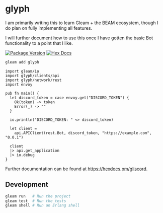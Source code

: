 # glyph

I am primarily writing this to learn Gleam + the BEAM ecosystem, though I do plan on fully implementing all features.

I will further document how to use this once I have gotten the basic Bot functionality to a point that I like.

[![Package Version](https://img.shields.io/hexpm/v/gliscord)](https://hex.pm/packages/glyph)
[![Hex Docs](https://img.shields.io/badge/hex-docs-ffaff3)](https://hexdocs.pm/glyph/)

```sh
gleam add glyph
```

```gleam
import gleam/io
import glyph/clients/api
import glyph/network/rest
import envoy

pub fn main() {
  let discord_token = case envoy.get("DISCORD_TOKEN") {
    Ok(token) -> token
    Error(_) -> ""
  }

  io.println("DISCORD_TOKEN: " <> discord_token)

  let client =
    api.APIClient(rest.Bot, discord_token, "https://example.com", "0.0.1")

  client
  |> api.get_application
  |> io.debug
}
```

Further documentation can be found at <https://hexdocs.pm/gliscord>.

## Development

```sh
gleam run   # Run the project
gleam test  # Run the tests
gleam shell # Run an Erlang shell
```
